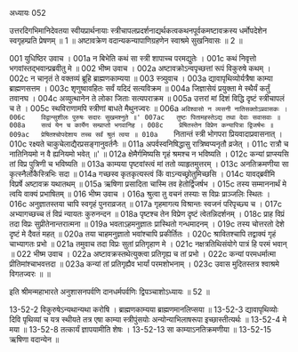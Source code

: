 अध्यायः 052
		
उत्तरदिगभिमानिदेवतया स्वीयप्रार्थनायाः स्त्रीचापलप्रदर्शनाद्यर्थकत्वकथनपूर्वकमष्टावक्रस्य धर्मोपदेशेन स्वगृहम्प्रति प्रेषणम् ॥ 1 ॥ अष्टावक्रेण वदान्यकन्यापाणिग्रहणेन स्वाश्रमे सुखनिवासः ॥ 2 ॥
	
001	युधिष्ठिर उवाच ।
001a	न बिभेति कथं सा स्त्री शापाच्च परमद्युतेः ।
001c	कथं निवृत्तो भगवांस्तद्भवान्प्रब्रवीतु मे ॥
002	भीष्म उवाच ।
002a	अष्टावक्रोऽन्वपृच्छत्तां रूपं विकुरुषे कथम् ।
002c	न चानृतं ते वक्तव्यं ब्रूहि ब्राह्मणकाम्यया ॥
003	स्त्र्युवाच ।
003a	द्यावापृथिव्योर्यत्रैषा काम्या ब्राह्मणसत्तम ।
003c	शृणुष्वावहितः सर्वं यदिदं सत्यविक्रम ॥
004a	जिज्ञासेयं प्रयुक्ता मे स्थैर्यं कर्तुं तवानघ ।
004c	अव्युत्थानेन ते लोका जिताः सत्यपराक्रम ॥
005a	उत्तरां मां दिशं विद्धि दृष्टं स्त्रीचापलं च ते ।
005c	स्थविराणामपि स्त्रीणां बाधते मैथुनज्वरः ॥
006a	`अविश्वासो न व्यसनी नातिसक्तोऽप्रवासकः ।
006c	विद्वान्सुशीलः पुरुषः सदारः सुखमश्नुते ॥'
007ac	तुष्टः पितामहस्तेऽद्य तथा देवाः सवासवाः ॥
008a	सत्वं येन च कार्येण सम्प्राप्तो भगवानिह ।
008c	प्रेषितस्तेन विप्रेण कन्यापित्रा द्विजर्षभः ॥
009ac	प्रेषितश्चोपदेशाय तच्च सर्वं श्रुतं त्वया ॥
010a	`नितान्तं स्त्री भोगपरा प्रियवादाप्रवासनात् ।
010c	रक्ष्यते चाकुचेलाद्यैरप्रसङ्गानुवर्तनैः ॥
011a	अपर्वस्वनिषिद्धासु रात्रिष्वप्यनृतौ व्रजेत् ।
011c	रात्रौ च नातिनियमो न वै ह्यनियमो भवेत् ॥' ॥
012a	क्षेमैर्गमिष्यसि गृहं श्रमश्च न भविष्यति ।
012c	कन्यां प्राप्स्यसि तां विप्र पुत्रिणी च भविष्यति ॥
013a	काम्यया पृष्टवांस्त्वं मां ततो व्याहृतमुत्तरम् ।
013c	अनतिक्रमणीया सा कृत्स्नैर्लोकैस्त्रिभिः सदा ॥
014a	गच्छस्व कृतकृत्यस्त्वं किं वाऽन्यच्छ्रोतुमिच्छसि ।
014c	यावद्ब्रवीमि विप्रर्षे अष्टावक्र यथातथम् ॥
015a	ऋषिणा प्रसादिता चास्मि तव हेतोर्द्विजर्षभ ।
015c	तस्य सम्माननार्थं मे त्वयि वाक्यं प्रभाषितम् ॥
016	भीष्म उवाच ।
016a	श्रुत्वा तु वचनं तस्याः स विप्रः प्राञ्जलिः स्थितः ।
016c	अनुज्ञातस्तया चापि स्वगृहं पुनराव्रजत् ॥
017a	गृहमागत्य विश्रान्तः स्वजनं परिपृच्छ्य च ।
017c	अभ्यागच्छच्च तं विप्रं न्यायतः कुरुनन्दन ॥
018a	पृष्टश्च तेन विप्रेण दृष्टं त्वेतन्निदर्शनम् ।
018c	प्राह विप्रं तदा विप्रः सुप्रीतेनान्तरात्मना ॥
019a	भवताऽहमनुज्ञातः प्रास्थितो गन्धमादनम् ।
019c	तस्य चोत्तरतो देशे दृष्टं मे दैवतं महत् ॥
020a	तया चाहमनुज्ञातो भवांश्चापि प्रकीर्तितः ।
020c	श्रावितश्चापि तद्वाक्यं गृहं चाभ्यागतः प्रभो ॥
021a	तमुवाच तदा विप्रः सुतां प्रतिगृहाण मे ।
021c	नक्षत्रतिथिसंयोगे पात्रं हि परमं भवान् ॥
022	भीष्म उवाच ।
022a	अष्टावक्रस्तथेत्युक्त्वा प्रतिगृह्य च तां प्रभो ।
022c	कन्यां परमधर्मात्मा प्रीतिमांश्चाभवत्तदा ॥
023a	कन्यां तां प्रतिगृह्यैव भार्यां परमशोभनाम् ।
023c	उवास मुदितस्तत्र श्वाश्रमे विगतज्वरः ॥ ॥

इति श्रीमन्महाभारते अनुशासनपर्वणि दानधर्मपर्वणिः द्विपञ्चाशोऽध्यायः ॥ 52 ॥

13-52-2 विकुरुषेऽन्यथान्यथा करोषि । ब्राह्मणकाम्यया ब्राह्मणमानलिप्सया ॥ 13-52-3 द्यावापृथिव्योः दिवि पृथिव्यां च यत्र स्थीयते तत्र एषा काम्या स्त्रीपुंसयोः अन्योन्याभिलाषरूपा इच्छास्तीत्यर्थः ॥ 13-52-4 मे मया ॥ 13-52-8 तत्कार्यं ज्ञापयामीति शेषः । 13-52-13 सा काम्याऽनतिक्रमणीया ॥ 13-52-15 ऋषिणा वदान्येन ॥	
